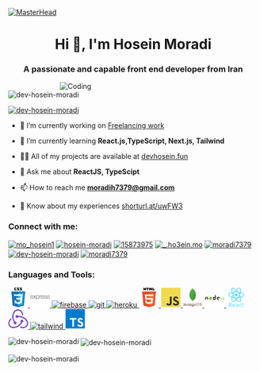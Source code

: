 [![MasterHead](https://images.hdqwalls.com/download/boat-moon-minimal-landscape-5k-3f-1000x400.jpg)](https://devhosein.fun)
<h1 align="center">Hi 👋, I'm Hosein Moradi</h1>
<h3 align="center">A passionate and capable front end developer from Iran</h3>
<img align="right" alt="Coding" width="400" src="https://www.guvi.in/blog/wp-content/uploads/2022/11/giphyFSD.gif">

<p align="left"> <img src="https://komarev.com/ghpvc/?username=dev-hosein-moradi&label=Profile%20views&color=0e75b6&style=flat" alt="dev-hosein-moradi" /> </p>

<p align="left"> <a href="https://github.com/ryo-ma/github-profile-trophy"><img src="https://github-profile-trophy.vercel.app/?username=dev-hosein-moradi" alt="dev-hosein-moradi" /></a> </p>

- 🔭 I’m currently working on [Freelancing work](devhosein.fun)

- 🌱 I’m currently learning **React.js,TypeScript, Next.js, Tailwind**

- 👨‍💻 All of my projects are available at [devhosein.fun](devhosein.fun)

- 💬 Ask me about **ReactJS, TypeScipt**

- 📫 How to reach me **moradih7379@gmail.com**

- 📄 Know about my experiences [shorturl.at/uwFW3](shorturl.at/uwFW3)

<h3 align="left">Connect with me:</h3>
<p align="left">
<a href="https://twitter.com/mo_hosein1" target="blank"><img align="center" src="https://raw.githubusercontent.com/rahuldkjain/github-profile-readme-generator/master/src/images/icons/Social/twitter.svg" alt="mo_hosein1" height="30" width="40" /></a>
<a href="https://linkedin.com/in/hosein-moradi" target="blank"><img align="center" src="https://raw.githubusercontent.com/rahuldkjain/github-profile-readme-generator/master/src/images/icons/Social/linked-in-alt.svg" alt="hosein-moradi" height="30" width="40" /></a>
<a href="https://stackoverflow.com/users/15873975" target="blank"><img align="center" src="https://raw.githubusercontent.com/rahuldkjain/github-profile-readme-generator/master/src/images/icons/Social/stack-overflow.svg" alt="15873975" height="30" width="40" /></a>
<a href="https://instagram.com/_.ho3ein.mo" target="blank"><img align="center" src="https://raw.githubusercontent.com/rahuldkjain/github-profile-readme-generator/master/src/images/icons/Social/instagram.svg" alt="_.ho3ein.mo" height="30" width="40" /></a>
<a href="https://www.hackerrank.com/moradi7379" target="blank"><img align="center" src="https://raw.githubusercontent.com/rahuldkjain/github-profile-readme-generator/master/src/images/icons/Social/hackerrank.svg" alt="moradi7379" height="30" width="40" /></a>
<a href="https://www.leetcode.com/dev-hosein-moradi" target="blank"><img align="center" src="https://raw.githubusercontent.com/rahuldkjain/github-profile-readme-generator/master/src/images/icons/Social/leet-code.svg" alt="dev-hosein-moradi" height="30" width="40" /></a>
<a href="https://www.topcoder.com/members/moradi7379" target="blank"><img align="center" src="https://raw.githubusercontent.com/rahuldkjain/github-profile-readme-generator/master/src/images/icons/Social/topcoder.svg" alt="moradi7379" height="30" width="40" /></a>
</p>

<h3 align="left">Languages and Tools:</h3>
<p align="left"> <a href="https://www.w3schools.com/css/" target="_blank" rel="noreferrer"> <img src="https://raw.githubusercontent.com/devicons/devicon/master/icons/css3/css3-original-wordmark.svg" alt="css3" width="40" height="40"/> </a> <a href="https://expressjs.com" target="_blank" rel="noreferrer"> <img src="https://raw.githubusercontent.com/devicons/devicon/master/icons/express/express-original-wordmark.svg" alt="express" width="40" height="40"/> </a> <a href="https://firebase.google.com/" target="_blank" rel="noreferrer"> <img src="https://www.vectorlogo.zone/logos/firebase/firebase-icon.svg" alt="firebase" width="40" height="40"/> </a> <a href="https://git-scm.com/" target="_blank" rel="noreferrer"> <img src="https://www.vectorlogo.zone/logos/git-scm/git-scm-icon.svg" alt="git" width="40" height="40"/> </a> <a href="https://heroku.com" target="_blank" rel="noreferrer"> <img src="https://www.vectorlogo.zone/logos/heroku/heroku-icon.svg" alt="heroku" width="40" height="40"/> </a> <a href="https://www.w3.org/html/" target="_blank" rel="noreferrer"> <img src="https://raw.githubusercontent.com/devicons/devicon/master/icons/html5/html5-original-wordmark.svg" alt="html5" width="40" height="40"/> </a> <a href="https://developer.mozilla.org/en-US/docs/Web/JavaScript" target="_blank" rel="noreferrer"> <img src="https://raw.githubusercontent.com/devicons/devicon/master/icons/javascript/javascript-original.svg" alt="javascript" width="40" height="40"/> </a> <a href="https://www.mongodb.com/" target="_blank" rel="noreferrer"> <img src="https://raw.githubusercontent.com/devicons/devicon/master/icons/mongodb/mongodb-original-wordmark.svg" alt="mongodb" width="40" height="40"/> </a> <a href="https://nodejs.org" target="_blank" rel="noreferrer"> <img src="https://raw.githubusercontent.com/devicons/devicon/master/icons/nodejs/nodejs-original-wordmark.svg" alt="nodejs" width="40" height="40"/> </a> <a href="https://reactjs.org/" target="_blank" rel="noreferrer"> <img src="https://raw.githubusercontent.com/devicons/devicon/master/icons/react/react-original-wordmark.svg" alt="react" width="40" height="40"/> </a> <a href="https://redux.js.org" target="_blank" rel="noreferrer"> <img src="https://raw.githubusercontent.com/devicons/devicon/master/icons/redux/redux-original.svg" alt="redux" width="40" height="40"/> </a> <a href="https://tailwindcss.com/" target="_blank" rel="noreferrer"> <img src="https://www.vectorlogo.zone/logos/tailwindcss/tailwindcss-icon.svg" alt="tailwind" width="40" height="40"/> </a> <a href="https://www.typescriptlang.org/" target="_blank" rel="noreferrer"> <img src="https://raw.githubusercontent.com/devicons/devicon/master/icons/typescript/typescript-original.svg" alt="typescript" width="40" height="40"/> </a> </p>

<p><img align="left" src="https://github-readme-stats.vercel.app/api/top-langs?username=dev-hosein-moradi&show_icons=true&locale=en&layout=compact" alt="dev-hosein-moradi" /></p>

<p>&nbsp;<img align="center" src="https://github-readme-stats.vercel.app/api?username=dev-hosein-moradi&show_icons=true&locale=en" alt="dev-hosein-moradi" /></p>

<p><img align="center" src="https://github-readme-streak-stats.herokuapp.com/?user=dev-hosein-moradi&" alt="dev-hosein-moradi" /></p>

